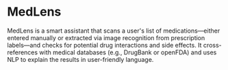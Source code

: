 # MedLens
MedLens is a smart assistant that scans a user's list of medications—either entered manually or extracted via image recognition from prescription labels—and checks for potential drug interactions and side effects. It cross-references with medical databases (e.g., DrugBank or openFDA) and uses NLP to explain the results in user-friendly language.
